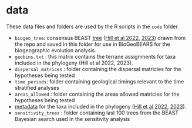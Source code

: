 # data

These data files and folders are used by the R scripts in the `code` folder. 

- `biogeo_tree`: consensus BEAST [tree](https://github.com/mbutler808/Asterophryinae_phylogenetic_data/blob/main/BEAST2_analysis/beast_218_tree_asterophryinae.nex?raw=TRUE) ([Hill et al 2022](https://doi.org/10.1016/j.ympev.2022.107618), [2023](https://doi.org/10.1016/j.dib.2023.108987)) drawn from the repo and saved in this folder for use in BioGeoBEARS for the biogeographic evolution analysis. 
- `geobins.txt` : this matrix contains the terrane assignments for taxa included in the phylogeny (Hill et al 2022, 2023). 
- `dispersal_matrices` : folder containing the dispersal matricies for the hypotheses being tested
- `time_periods`: folder containing geological timings relevant to the time stratified analyses
- `areas_allowed` : folder containing the areas allowed matricies for the hypotheses being tested
- [metadata](https://github.com/mbutler808/Asterophryinae_phylogenetic_data/blob/main/Table1.csv?raw=TRUE) for the taxa included in the phylogeny ([Hill et al 2022](https://doi.org/10.1016/j.ympev.2022.107618), [2023](https://doi.org/10.1016/j.dib.2023.108987)).
- `sensitivity_trees` : folder containing last 100 trees from the BEAST Bayesian search used in the sensitivity analysis
